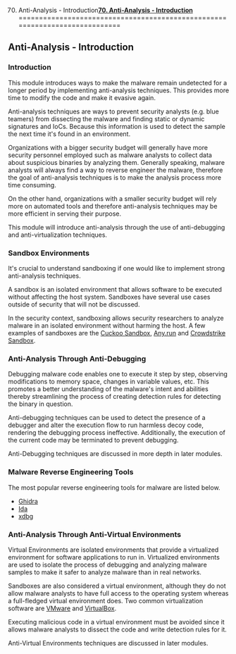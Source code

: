 70. Anti-Analysis - Introduction[**70. Anti-Analysis - Introduction**](https://maldevacademy.com/modules/70)
============================================================================

**Anti-Analysis - Introduction**
--------------------------------

### **Introduction**

This module introduces ways to make the malware remain undetected for a longer period by implementing anti-analysis techniques. This provides more time to modify the code and make it evasive again.

Anti-analysis techniques are ways to prevent security analysts (e.g. blue teamers) from dissecting the malware and finding static or dynamic signatures and IoCs. Because this information is used to detect the sample the next time it's found in an environment.

Organizations with a bigger security budget will generally have more security personnel employed such as malware analysts to collect data about suspicious binaries by analyzing them. Generally speaking, malware analysts will always find a way to reverse engineer the malware, therefore the goal of anti-analysis techniques is to make the analysis process more time consuming.

On the other hand, organizations with a smaller security budget will rely more on automated tools and therefore anti-analysis techniques may be more efficient in serving their purpose.

This module will introduce anti-analysis through the use of anti-debugging and anti-virtualization techniques.

### **Sandbox Environments**

It's crucial to understand sandboxing if one would like to implement strong anti-analysis techniques.

A sandbox is an isolated environment that allows software to be executed without affecting the host system. Sandboxes have several use cases outside of security that will not be discussed.

In the security context, sandboxing allows security researchers to analyze malware in an isolated environment without harming the host. A few examples of sandboxes are the [Cuckoo Sandbox](https://cuckoosandbox.org/), [Any.run](https://any.run/) and [Crowdstrike Sandbox](https://www.crowdstrike.com/products/threat-intelligence/falcon-sandbox-malware-analysis/).

### **Anti-Analysis Through Anti-Debugging**

Debugging malware code enables one to execute it step by step, observing modifications to memory space, changes in variable values, etc. This promotes a better understanding of the malware's intent and abilities thereby streamlining the process of creating detection rules for detecting the binary in question.

Anti-debugging techniques can be used to detect the presence of a debugger and alter the execution flow to run harmless decoy code, rendering the debugging process ineffective. Additionally, the execution of the current code may be terminated to prevent debugging.

Anti-Debugging techniques are discussed in more depth in later modules.

### **Malware Reverse Engineering Tools**

The most popular reverse engineering tools for malware are listed below.

* [Ghidra](https://ghidra-sre.org/)
* [Ida](https://www.hex-rays.com/ida-pro/ida-debugger/)
* [xdbg](https://x64dbg.com/)

### **Anti-Analysis Through Anti-Virtual Environments**

Virtual Environments are isolated environments that provide a virtualized environment for software applications to run in. Virtualized environments are used to isolate the process of debugging and analyzing malware samples to make it safer to analyze malware than in real networks.

Sandboxes are also considered a virtual environment, although they do not allow malware analysts to have full access to the operating system whereas a full-fledged virtual environment does. Two common virtualization software are [VMware](https://www.vmware.com/) and [VirtualBox](https://www.virtualbox.org/).

Executing malicious code in a virtual environment must be avoided since it allows malware analysts to dissect the code and write detection rules for it.

Anti-Virtual Environments techniques are discussed in later modules.

